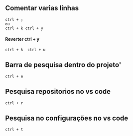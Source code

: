 ## Comentar varias linhas

    ctrl + ;
    ou 
    ctrl + k ctrl + y

#### Reverter ctrl + y

    ctrl + k  ctrl + u

## Barra de pesquisa dentro do projeto'

    ctrl + e

## Pesquisa repositorios no vs code

    ctrl + r

## Pesquisa no configurações no vs code

    ctrl + t


